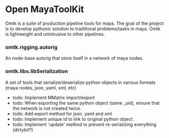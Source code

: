 # Open MayaToolKit

Omtk is a suite of production pipeline tools for maya.
The goal of the project is to develop pythonic solution to traditional problems/tasks in maya.
Omtk is lightweight and unintrusive to other pipelines.

### omtk.rigging.autorig
An node-base autorig that store itself in a network of maya nodes.

### omtk.libs.libSerialization
A set of tools that serialize/deserialize python objects in various formats (maya nodes, json, yaml, xml, etc)
* todo: Implement MMatrix import/export
* todo: When exporting the same python object (same _uid), ensure that the network is not created twice.
* todo: Add export method for json, yaml and xml
* todo: Implement unique id to link to original python object.
* todo: Implement 'update' method to prevent re-serializing everything (dirtybit?)

